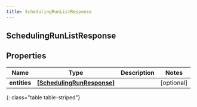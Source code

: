 ```yaml
---
title: SchedulingRunListResponse
---
```

## SchedulingRunListResponse

## Properties

|Name | Type | Description | Notes|
|------------ | ------------- | ------------- | -------------|
| **entities** | [**[SchedulingRunResponse]**](SchedulingRunResponse.html) |  | [optional] |
{: class="table table-striped"}


